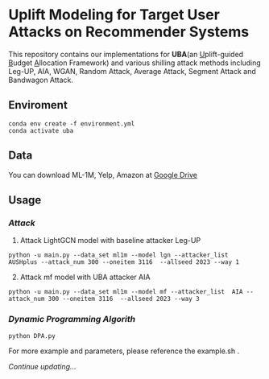 # Uplift Modeling for Target User Attacks on Recommender Systems

This repository contains our implementations for **UBA**(an <u>U</u>plift-guided <u>B</u>udget <u>A</u>llocation Framework) and various shilling attack methods including Leg-UP, AIA, WGAN, Random Attack, Average Attack, Segment Attack and Bandwagon Attack.



## Enviroment

```shell
conda env create -f environment.yml
conda activate uba
```



## Data

You can download ML-1M, Yelp, Amazon at [Google Drive](https://drive.google.com/drive/folders/1cHqWVMA0aBJ__DOiGLY2uFD2kXMYJnEu?usp=sharing)



## Usage

### *Attack*

1. Attack LightGCN model with baseline attacker Leg-UP

```shell
python -u main.py --data_set ml1m --model lgn --attacker_list  AUSHplus --attack_num 300 --oneitem 3116  --allseed 2023 --way 1
```

2. Attack mf model with UBA attacker AIA

```shell
python -u main.py --data_set ml1m --model mf --attacker_list  AIA --attack_num 300 --oneitem 3116  --allseed 2023 --way 3
```

### *Dynamic Programming Algorith*

```shell
python DPA.py
```



For more example and parameters, please reference the  example.sh .



*Continue updating...*

